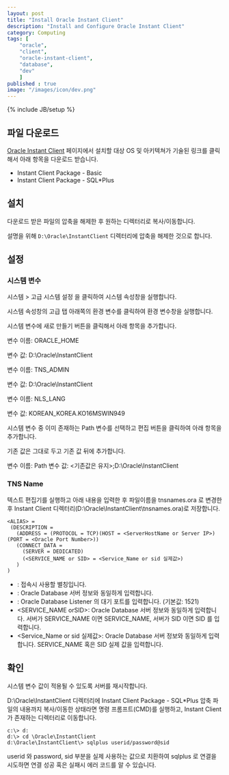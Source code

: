 ```yaml
---
layout: post
title: "Install Oracle Instant Client"
description: "Install and Configure Oracle Instant Client"
category: Computing
tags: [
    "oracle", 
    "client", 
    "oracle-instant-client", 
    "database",
    "dev"
    ]
published : true
image: "/images/icon/dev.png"
---
```


{% include JB/setup %}


## 파일 다운로드

[Oracle Instant Client](http://www.oracle.com/technetwork/database/features/instant-client/index-097480.html) 페이지에서 설치할 대상 OS 및 아키텍쳐가 기술된 링크를 클릭해서 아래 항목을 다운로드 받습니다.

* Instant Client Package - Basic 
* Instant Client Package - SQL*Plus

## 설치

다운로드 받은 파일의 압축을 해제한 후 원하는 디렉터리로 복사/이동합니다.

설명을 위해 `D:\Oracle\InstantClient` 디렉터리에 압축을 해제한 것으로 합니다.

## 설정 

### 시스템 변수

시스템 > 고급 시스템 설정 을 클릭하여 시스템 속성창을 실행합니다.

시스템 속성창의 고급 탭 아래쪽의 환경 변수를 클릭하여 환경 변수창을 실행합니다.

시스템 변수에 새로 만들기 버튼을 클릭해서 아래 항목을 추가합니다.

변수 이름: ORACLE_HOME

변수 값: D:\Oracle\InstantClient

변수 이름: TNS_ADMIN

변수 값: D:\Oracle\InstantClient

변수 이름: NLS_LANG

변수 값: KOREAN_KOREA.KO16MSWIN949

시스템 변수 중 이미 존재하는 Path 변수를 선택하고 편집 버튼을 클릭하여 아래 항목을 추가합니다.

기존 값은 그대로 두고 기존 값 뒤에 추가합니다.

변수 이름: Path
변수 값: <기존값은 유지>;D:\Oracle\InstantClient

### TNS Name

텍스트 편집기를 실행하고 아래 내용을 입력한 후 파일이름을 tnsnames.ora 로 변경한 후 Instant Client 디렉터리(D:\Oracle\InstantClient\tnsnames.ora)로 저장합니다.

```text
<ALIAS> =
 (DESCRIPTION =
   (ADDRESS = (PROTOCOL = TCP)(HOST = <ServerHostName or Server IP>)(PORT = <Oracle Port Number>))
   (CONNECT_DATA =
     (SERVER = DEDICATED)
     (<SERVICE_NAME or SID> = <Service_Name or sid 실제값>)
   )
)
```

* <ALIAS>: 접속시 사용할 별칭입니다.
* <ServerHostName or Server IP>: Oracle Database 서버 정보와 동일하게 입력합니다.
* <Oracle Port Number>: Oracle Database Listener 의 대기 포트를 입력합니다. (기본값: 1521)
* <SERVICE_NAME orSID>: Oracle Database 서버 정보와 동일하게 입력합니다. 서버가 SERVICE_NAME 이면 SERVICE_NAME, 서버가 SID 이면 SID 를 입력합니다.
* <Service_Name or sid 실제값>: Oracle Database 서버 정보와 동일하게 입력합니다. SERVICE_NAME 혹은 SID 실제 값을 입력합니다.

## 확인 

시스템 변수 값이 적용될 수 있도록 서버를 재시작합니다.

D:\Oracle\InstantClient 디렉터리에 Instant Client Package - SQL*Plus 압축 파일의 내용까지 복사/이동한 상태라면 명령 프롬프트(CMD)를 실행하고, Instant Client 가 존재하는 디렉터리로 이동합니다.

```text
c:\> d:
d:\> cd \Oracle\InstantClient
d:\Oracle\InstantClient\> sqlplus userid/password@sid
```

userid 와 password, sid 부분을 실제 사용하는 값으로 치환하여 sqlplus 로 연결을 시도하면 연결 성공 혹은 실패시 에러 코드를 알 수 있습니다.

